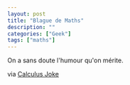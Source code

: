 ```yaml
---
layout: post
title: "Blague de Maths"
description: ""
categories: ["Geek"]
tags: ["maths"]
---
```


On a sans doute l'humour qu'on mérite.

via [Calculus Joke][1]

[1]: http://mathwithbaddrawings.com/2013/05/27/calculus-joke/
